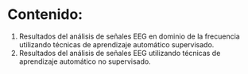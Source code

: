# Contenido:

1. Resultados del análisis de señales EEG en dominio de la frecuencia utilizando técnicas de aprendizaje automático supervisado.
2. Resultados del análisis de señales EEG utilizando técnicas de aprendizaje automático no supervisado.
